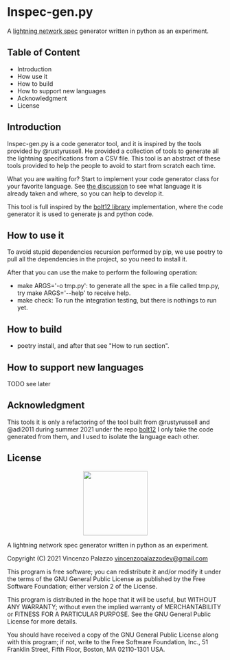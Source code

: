 # lnspec-gen.py

A [lightning network spec](https://github.com/lightningnetwork/lightning-rfc) generator written in python as an experiment.

## Table of Content

- Introduction
- How use it
- How to build
- How to support new languages
- Acknowledgment
- License

## Introduction

lnspec-gen.py is a code generator tool, and it is inspired by the tools provided by @rustyrussell. He provided a collection of tools
to generate all the lightning specifications from a CSV file. This tool is an abstract of these tools provided to help the people to 
avoid to start from scratch each time.

What you are waiting for? Start to implement your code generator class for your favorite language. See [the discussion](https://github.com/dart-lightning/lnspec-codegen.py/discussions/3) to see what language
it is already taken and where, so you can help to develop it.

This tool is full inspired by the [bolt12 library](https://github.com/rustyrussell/bolt12) implementation, 
where the code generator it is used to generate js and python code.

## How to use it

To avoid stupid dependencies recursion performed by pip, we use poetry to pull all the dependencies in the project, so you need to install it.

After that you can use the make to perform the following operation:

- make ARGS='-o tmp.py': to generate all the spec in a file called tmp.py, try make ARGS='--help' to receive help.
- make check: To run the integration testing, but there is nothings to run yet.

## How to build

- poetry install, and after that see "How to run section".

## How to support new languages

TODO see later

## Acknowledgment

This tools it is only a refactoring of the tool built from @rustyrussell and @adi2011 during summer 2021 under the repo [bolt12](https://github.com/rustyrussell/bolt12)
I only take the code generated from them, and I used to isolate the language each other.

## License
<div align="center">
  <img src="https://opensource.org/files/osi_keyhole_300X300_90ppi_0.png" width="150" height="150"/>
</div>

A lightning network spec generator written in python as an experiment.

 Copyright (C) 2021 Vincenzo Palazzo vincenzopalazzodev@gmail.com
 
 This program is free software; you can redistribute it and/or modify
 it under the terms of the GNU General Public License as published by
 the Free Software Foundation; either version 2 of the License.
 
 This program is distributed in the hope that it will be useful,
 but WITHOUT ANY WARRANTY; without even the implied warranty of
 MERCHANTABILITY or FITNESS FOR A PARTICULAR PURPOSE.  See the
 GNU General Public License for more details.
 
 You should have received a copy of the GNU General Public License along
 with this program; if not, write to the Free Software Foundation, Inc.,
 51 Franklin Street, Fifth Floor, Boston, MA 02110-1301 USA.



